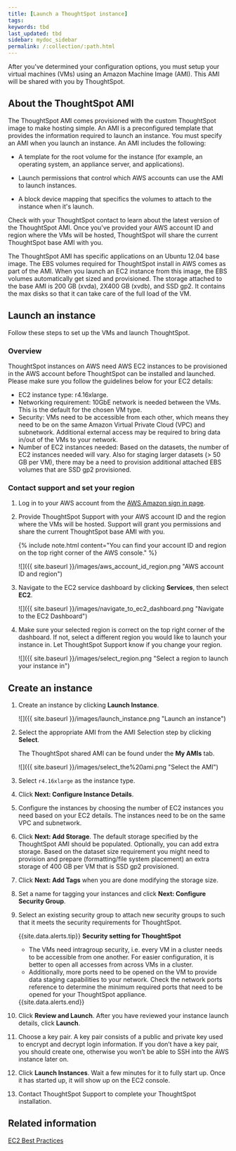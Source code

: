```yaml
---
title: [Launch a ThoughtSpot instance]
tags:
keywords: tbd
last_updated: tbd
sidebar: mydoc_sidebar
permalink: /:collection/:path.html
---
```


After you've determined your configuration options, you must setup your virtual machines (VMs) using an Amazon Machine Image (AMI). This AMI will be shared with you by ThoughtSpot.


## About the ThoughtSpot AMI

The ThoughtSpot AMI comes provisioned with the custom ThoughtSpot image to make hosting simple.  An AMI is a preconfigured template that provides the information required to launch an instance.  You must specify an AMI when you launch an instance. An AMI includes the following:

-   A template for the root volume for the instance (for example, an operating system, an appliance server, and applications).
-   Launch permissions that control which AWS accounts can use the AMI to launch instances.

-   A block device mapping that specifics the volumes to attach to the instance when it's launch.

Check with your ThoughtSpot contact to learn about the latest version of the ThoughtSpot AMI. Once you've provided your AWS account ID and region where the VMs will be hosted, ThoughtSpot will share the current ThoughtSpot base AMI with you.

The ThoughtSpot AMI has specific applications on an Ubuntu 12.04 base image. The EBS volumes required for ThoughtSpot install in AWS comes as part of the AMI. When you launch an EC2 instance from this image, the EBS volumes automatically get sized and provisioned. The storage attached to the base AMI is 200 GB (xvda), 2X400 GB (xvdb), and SSD gp2. It contains the max disks so that it can take care of the full load of the VM.

##  Launch an instance

Follow these steps to set up the VMs and launch ThoughtSpot.

### Overview

ThoughtSpot instances on AWS need AWS EC2 instances to be provisioned in the AWS account before ThoughtSpot can be installed and launched. Please make sure you follow the guidelines below for your EC2 details:

-   EC2 instance type: r4.16xlarge.
-   Networking requirement: 10GbE network is needed between the VMs. This is the default for the chosen VM type.
-   Security: VMs need to be accessible from each other, which means they need to be on the same Amazon Virtual Private Cloud (VPC) and subnetwork. Additional external access may be required to bring data in/out of the VMs to your network.
-   Number of EC2 instances needed: Based on the datasets, the number of EC2 instances needed will vary. Also for staging larger datasets (\> 50 GB per VM), there may be a need to provision additional attached EBS volumes that are SSD gp2 provisioned.


###  Contact support and set your region

1. Log in to your AWS account from the [AWS Amazon sign in page](https://console.aws.amazon.com/console/home).
2. Provide ThoughtSpot Support with your AWS account ID and the region where the VMs will be hosted.
   Support will grant you permissions and share the current ThoughtSpot base AMI with you.

    {% include note.html content="You can find your account ID and region on the top right corner of the AWS console." %}

     ![]({{ site.baseurl }}/images/aws_account_id_region.png "AWS account ID and region")

3. Navigate to the EC2 service dashboard by clicking **Services**, then select **EC2**.

     ![]({{ site.baseurl }}/images/navigate_to_ec2_dashboard.png "Navigate to the EC2 Dashboard")

4. Make sure your selected region is correct on the top right corner of the dashboard.
   If not, select a different region you would like to launch your instance in. Let ThoughtSpot Support know if you change your region.

     ![]({{ site.baseurl }}/images/select_region.png "Select a region to launch your instance in")

## Create an instance

1. Create an instance by clicking **Launch Instance**.

     ![]({{ site.baseurl }}/images/launch_instance.png "Launch an instance")

2. Select the appropriate AMI from the AMI Selection step by clicking **Select**.

   The ThoughtSpot shared AMI can be found under the **My AMIs** tab.

     ![]({{ site.baseurl }}/images/select_the%20ami.png "Select the AMI")

3. Select `r4.16xlarge` as the instance type.
4. Click **Next: Configure Instance Details**.
5. Configure the instances by choosing the number of EC2 instances you need based on your EC2 details.
   The instances need to be on the same VPC and subnetwork.
6. Click **Next: Add Storage**.
    The default storage specified by the ThoughtSpot AMI should be populated. Optionally, you can add extra storage. Based on the dataset size requirement you might need to provision and prepare (formatting/file system placement) an extra storage of 400 GB per VM that is SSD gp2 provisioned.
7. Click **Next: Add Tags** when you are done modifying the storage size.
8. Set a name for tagging your instances and click **Next: Configure Security Group**.
9. Select an existing security group to attach new security groups to such that it meets the security requirements for ThoughtSpot.

    {{site.data.alerts.tip}} <b>Security setting for ThoughtSpot</b><ul><li>The VMs need intragroup security, i.e. every VM in a cluster needs to be accessible from one another. For easier configuration, it is better to open all accesses from across VMs in a cluster.</li> <li>Additionally, more ports need to be opened on the VM to provide data staging capabilities to your network. Check the network ports reference to determine the minimum required ports that need to be opened for your ThoughtSpot appliance.</li></ul>
    {{site.data.alerts.end}}


10.  Click **Review and Launch**. After you have reviewed your instance launch details, click **Launch**.
11.  Choose a key pair.
      A key pair consists of a public and private key used to encrypt and decrypt login information. If you don’t have a key pair, you should create one, otherwise you won’t be able to SSH into the AWS instance later on.
12.  Click **Launch Instances**. Wait a few minutes for it to fully start up. Once it has started up, it will show up on the EC2 console.
13.  Contact ThoughtSpot Support to complete your ThoughtSpot installation.

## Related information  

[EC2 Best Practices](http://docs.aws.amazon.com/AWSEC2/latest/UserGuide/ec2-best-practices.html)
